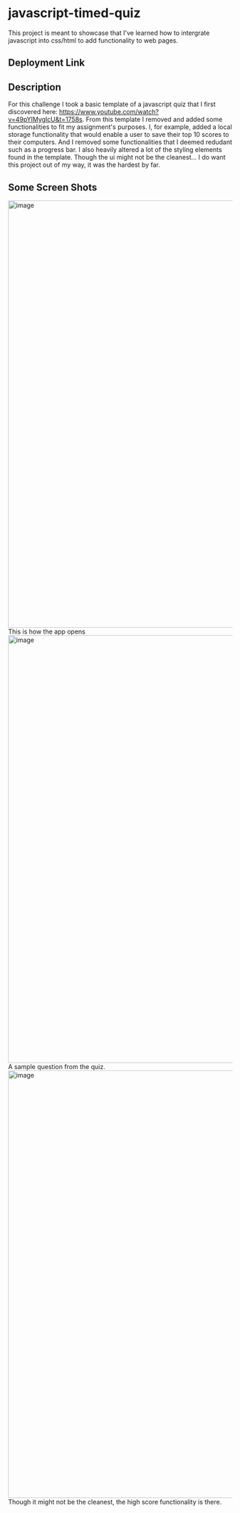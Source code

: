 # javascript-timed-quiz
This project is meant to showcase that I've learned how to intergrate javascript into css/html to add functionality to web pages.

## Deployment Link

## Description
For this challenge I took a basic template of a javascript quiz that I first discovered here: https://www.youtube.com/watch?v=49pYIMygIcU&t=1758s. From this template I removed and added some functionalities to fit my assignment's purposes. I, for example, added a local storage functionality that would enable a user to save their top 10 scores to their computers. And I removed some functionalities that I deemed redudant such as a progress bar. I also heavily altered a lot of the styling elements found in the template.
Though the ui might not be the cleanest... I do want this project out of my way, it was the hardest by far. 

## Some Screen Shots
<img width="959" alt="image" src="https://github.com/Javreza/javascript-timed-quiz/assets/20735971/ce180227-2947-4884-8f20-1337d8b1720f">
This is how the app opens

<img width="960" alt="image" src="https://github.com/Javreza/javascript-timed-quiz/assets/20735971/ca8f11af-536a-4369-aead-8aef6aa6f85b">
A sample question from the quiz.

<img width="960" alt="image" src="https://github.com/Javreza/javascript-timed-quiz/assets/20735971/4d29bcc1-3cf3-417a-82b8-00d1c5555ce4">
Though it might not be the cleanest, the high score functionality is there.


